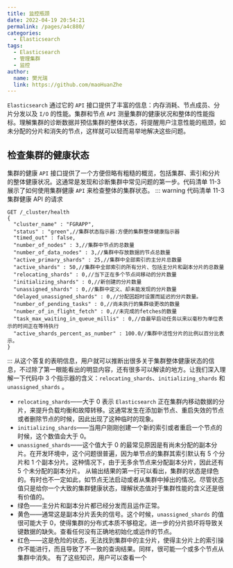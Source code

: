 ```yaml
---
title: 监控瓶颈
date: 2022-04-19 20:54:21
permalink: /pages/a4c880/
categories:
  - Elasticsearch
tags:
  - Elasticsearch
  - 管理集群
  - 监控
author: 
  name: 樊光瑞
  link: https://github.com/maoHuanZhe
---
```

`Elasticsearch` 通过它的 `API` 接口提供了丰富的信息：内存消耗、节点成员、分片分发以及 `I/O` 的性能。集群和节点 `API` 测量集群的健康状况和整体的性能指标。理解集群的诊断数据并预估集群的整体状态，将提醒用户注意性能的瓶颈，如未分配的分片和消失的节点，这样就可以轻而易举地解决这些问题。
## 检查集群的健康状态
集群的健康 `API` 接口提供了一个方便但略有粗糙的概览，包括集群、索引和分片的整体健康状况。这通常是发现和诊断集群中常见问题的第一步。代码清单 11-3 展示了如何使用集群健康 `API` 来检查整体的集群状态。
::: warning 代码清单 11-3 集群健康 API 的请求
``` http
GET /_cluster/health
{
  "cluster_name" : "FGRAPP",
  "status" : "green",//集群状态指示器:方便的集群整体健康指示器
  "timed_out" : false,
  "number_of_nodes" : 3,//集群中节点的总数量
  "number_of_data_nodes" : 3,//集群中存放数据的节点总数量
  "active_primary_shards" : 25,//集群中全部索引的主分片总数量
  "active_shards" : 50,//集群中全部索引的所有分片、包括主分片和副本分片的总数量
  "relocating_shards" : 0,//当下正在多个节点间移动的分片数量
  "initializing_shards" : 0,//新创建的分片数量
  "unassigned_shards" : 0,//集群中定义、却未能发现的分片数量
  "delayed_unassigned_shards" : 0,//分配因超时设置而延迟的分片数量。
  "number_of_pending_tasks" : 0,//尚未执行的集群级更改的数量
  "number_of_in_flight_fetch" : 0,//未完成的fetches的数量
  "task_max_waiting_in_queue_millis" : 0,//自最早启动任务以来以毫秒为单位表示的时间正在等待执行
  "active_shards_percent_as_number" : 100.0//集群中活性分片的比例以百分比表示。
}
```
:::
从这个答复的表明信息，用户就可以推断出很多关于集群整体健康状态的信息，不过除了第一眼能看出的明显内容，还有很多可以解读的地方。让我们深入理解一下代码中 3 个指示器的含义：`relocating_shards`、`initializing_shards` 和 `unassigned_shards` 。
- `relocating_shards`——大于 0 表示 `Elasticsearch` 正在集群内移动数据的分片，来提升负载均衡和故障转移。这通常发生在添加新节点、重启失效的节点或者删除节点的时候，因此出现了这种临时的现象。
- `initializing_shards`——当用户刚刚创建一个新的索引或者重启一个节点的时候，这个数值会大于 0。
- `unassigned_shards`——这个值大于 0 的最常见原因是有尚未分配的副本分片。在开发环境中，这个问题很普遍，因为单节点的集群其索引默认有 5 个分片和 1 个副本分片。这种情况下，由于无多余节点来分配副本分片，因此还有 5 个未分配的副本分片。
从输出结果的第一行可以看出，集群的状态是绿色的。有时也不一定如此，如节点无法启动或者从集群中掉出的情况。尽管状态值只是给你一个大致的集群健康状态，理解状态值对于集群性能的含义还是很有价值的。
- 绿色——主分片和副本分片都已经分发而且运作正常。
- 黄色——通常这是副本分片丢失的信号。这个时候，`unassigned_shards` 的值很可能大于 0，使得集群的分布式本质不够稳定。进一步的分片损坏将导致关键数据的缺失。查看任何没有正确地初始化或运作的节点。
- 红色——这是危险的状态，无法找到集群中的主分片，使得主分片上的索引操作不能进行，而且导致了不一致的查询结果。同样，很可能一个或多个节点从集群中消失。
有了这些知识，用户可以查看一个